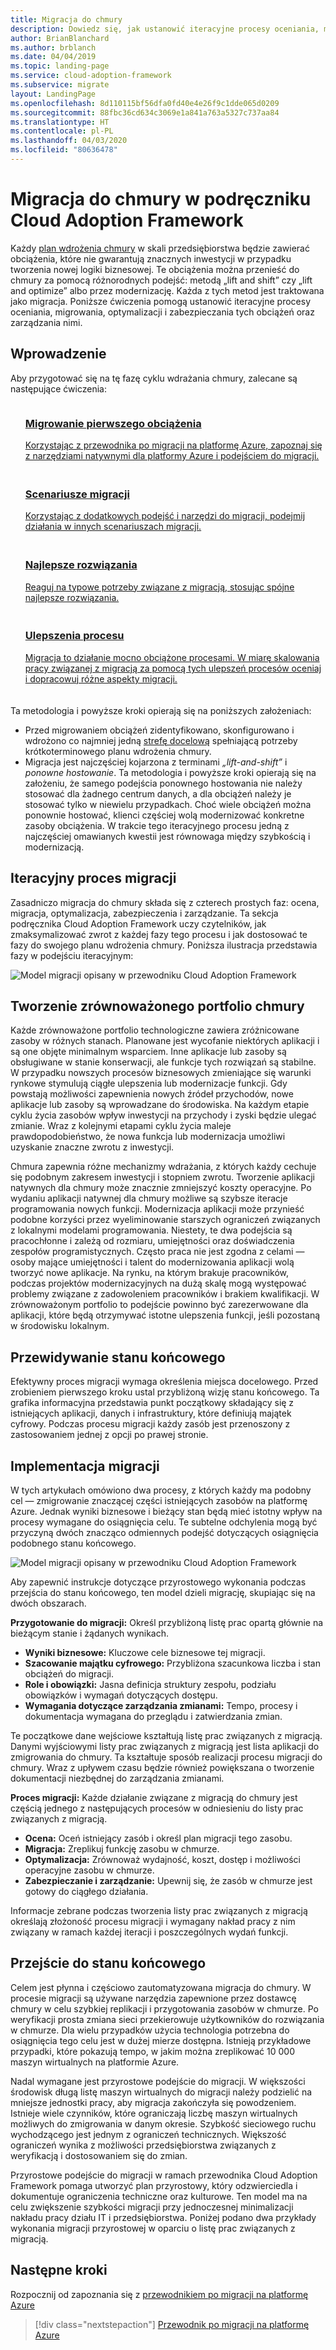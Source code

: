 ```yaml
---
title: Migracja do chmury
description: Dowiedz się, jak ustanowić iteracyjne procesy oceniania, migrowania, optymalizacji i zabezpieczania obciążeń, które chcesz migrować do chmury, oraz zarządzania nimi.
author: BrianBlanchard
ms.author: brblanch
ms.date: 04/04/2019
ms.topic: landing-page
ms.service: cloud-adoption-framework
ms.subservice: migrate
layout: LandingPage
ms.openlocfilehash: 8d110115bf56dfa0fd40e4e26f9c1dde065d0209
ms.sourcegitcommit: 88fbc36cd634c3069e1a841a763a5327c737aa84
ms.translationtype: HT
ms.contentlocale: pl-PL
ms.lasthandoff: 04/03/2020
ms.locfileid: "80636478"
---
```

# <a name="cloud-migration-in-the-cloud-adoption-framework"></a>Migracja do chmury w podręczniku Cloud Adoption Framework

Każdy [plan wdrożenia chmury](../plan/index.md) w skali przedsiębiorstwa będzie zawierać obciążenia, które nie gwarantują znacznych inwestycji w przypadku tworzenia nowej logiki biznesowej. Te obciążenia można przenieść do chmury za pomocą różnorodnych podejść: metodą „lift and shift” czy „lift and optimize” albo przez modernizację. Każda z tych metod jest traktowana jako migracja. Poniższe ćwiczenia pomogą ustanowić iteracyjne procesy oceniania, migrowania, optymalizacji i zabezpieczania tych obciążeń oraz zarządzania nimi.

## <a name="getting-started"></a>Wprowadzenie

Aby przygotować się na tę fazę cyklu wdrażania chmury, zalecane są następujące ćwiczenia:

<!-- markdownlint-disable MD033 -->
<ul class="panelContent cardsF">
    <li style="display: flex; flex-direction: column;">
        <a href="./azure-migration-guide/index.md">
            <div class="cardSize">
                <div class="cardPadding" style="padding-bottom:10px;">
                    <div class="card" style="padding-bottom:10px;">
                        <div class="cardImageOuter">
                            <div class="cardImage">
                                <img alt="" src="../_images/icons/1.png" data-linktype="external">
                            </div>
                        </div>
                        <div class="cardText" style="padding-left:0px;">
                            <h3>Migrowanie pierwszego obciążenia</h3>
Korzystając z przewodnika po migracji na platformę Azure, zapoznaj się z narzędziami natywnymi dla platformy Azure i podejściem do migracji.
                        </div>
                    </div>
                </div>
            </div>
        </a>
    </li>
    <li style="display: flex; flex-direction: column;">
        <a href="./azure-best-practices/index.md">
            <div class="cardSize">
                <div class="cardPadding" style="padding-bottom:10px;">
                    <div class="card" style="padding-bottom:10px;">
                        <div class="cardImageOuter">
                            <div class="cardImage">
                                <img alt="" src="../_images/icons/2.png" data-linktype="external">
                            </div>
                        </div>
                        <div class="cardText" style="padding-left:0px;">
                            <h3>Scenariusze migracji</h3>
Korzystając z dodatkowych podejść i narzędzi do migracji, podejmij działania w innych scenariuszach migracji.
                        </div>
                    </div>
                </div>
            </div>
        </a>
    </li>
    <li style="display: flex; flex-direction: column;">
        <a href="./azure-best-practices/index.md">
            <div class="cardSize">
                <div class="cardPadding" style="padding-bottom:10px;">
                    <div class="card" style="padding-bottom:10px;">
                        <div class="cardImageOuter">
                            <div class="cardImage">
                                <img alt="" src="../_images/icons/3.png" data-linktype="external">
                            </div>
                        </div>
                        <div class="cardText" style="padding-left:0px;">
                            <h3>Najlepsze rozwiązania</h3>
Reaguj na typowe potrzeby związane z migracją, stosując spójne najlepsze rozwiązania.
                        </div>
                    </div>
                </div>
            </div>
        </a>
    </li>
    <li style="display: flex; flex-direction: column;">
        <a href="./migration-considerations/index.md">
            <div class="cardSize">
                <div class="cardPadding" style="padding-bottom:10px;">
                    <div class="card" style="padding-bottom:10px;">
                        <div class="cardImageOuter">
                            <div class="cardImage">
                                <img alt="" src="../_images/icons/4.png" data-linktype="external">
                            </div>
                        </div>
                        <div class="cardText" style="padding-left:0px;">
                            <h3>Ulepszenia procesu</h3>
Migracja to działanie mocno obciążone procesami. W miarę skalowania pracy związanej z migracją za pomocą tych ulepszeń procesów oceniaj i dopracowuj różne aspekty migracji.
                        </div>
                    </div>
                </div>
            </div>
        </a>
    </li>
</ul>
<!-- markdownlint-enable MD033 -->

Ta metodologia i powyższe kroki opierają się na poniższych założeniach:

- Przed migrowaniem obciążeń zidentyfikowano, skonfigurowano i wdrożono co najmniej jedną [strefę docelową](../ready/index.md) spełniającą potrzeby krótkoterminowego planu wdrożenia chmury.
- Migracja jest najczęściej kojarzona z terminami _„lift-and-shift”_ i _ponowne hostowanie_. Ta metodologia i powyższe kroki opierają się na założeniu, że samego podejścia ponownego hostowania nie należy stosować dla żadnego centrum danych, a dla obciążeń należy je stosować tylko w niewielu przypadkach. Choć wiele obciążeń można ponownie hostować, klienci częściej wolą modernizować konkretne zasoby obciążenia. W trakcie tego iteracyjnego procesu jedną z najczęściej omawianych kwestii jest równowaga między szybkością i modernizacją.

## <a name="iterative-migration-process"></a>Iteracyjny proces migracji

Zasadniczo migracja do chmury składa się z czterech prostych faz: ocena, migracja, optymalizacja, zabezpieczenia i zarządzanie. Ta sekcja podręcznika Cloud Adoption Framework uczy czytelników, jak zmaksymalizować zwrot z każdej fazy tego procesu i jak dostosować te fazy do swojego planu wdrożenia chmury. Poniższa ilustracja przedstawia fazy w podejściu iteracyjnym:

![Model migracji opisany w przewodniku Cloud Adoption Framework](../_images/migrate/methodology.png)

## <a name="create-a-balanced-cloud-portfolio"></a>Tworzenie zrównoważonego portfolio chmury

Każde zrównoważone portfolio technologiczne zawiera zróżnicowane zasoby w różnych stanach. Planowane jest wycofanie niektórych aplikacji i są one objęte minimalnym wsparciem. Inne aplikacje lub zasoby są obsługiwane w stanie konserwacji, ale funkcje tych rozwiązań są stabilne. W przypadku nowszych procesów biznesowych zmieniające się warunki rynkowe stymulują ciągłe ulepszenia lub modernizacje funkcji. Gdy powstają możliwości zapewnienia nowych źródeł przychodów, nowe aplikacje lub zasoby są wprowadzane do środowiska. Na każdym etapie cyklu życia zasobów wpływ inwestycji na przychody i zyski będzie ulegać zmianie. Wraz z kolejnymi etapami cyklu życia maleje prawdopodobieństwo, że nowa funkcja lub modernizacja umożliwi uzyskanie znaczne zwrotu z inwestycji.

Chmura zapewnia różne mechanizmy wdrażania, z których każdy cechuje się podobnym zakresem inwestycji i stopniem zwrotu. Tworzenie aplikacji natywnych dla chmury może znacznie zmniejszyć koszty operacyjne. Po wydaniu aplikacji natywnej dla chmury możliwe są szybsze iteracje programowania nowych funkcji. Modernizacja aplikacji może przynieść podobne korzyści przez wyeliminowanie starszych ograniczeń związanych z lokalnymi modelami programowania. Niestety, te dwa podejścia są pracochłonne i zależą od rozmiaru, umiejętności oraz doświadczenia zespołów programistycznych. Często praca nie jest zgodna z celami &mdash; osoby mające umiejętności i talent do modernizowania aplikacji wolą tworzyć nowe aplikacje. Na rynku, na którym brakuje pracowników, podczas projektów modernizacyjnych na dużą skalę mogą występować problemy związane z zadowoleniem pracowników i brakiem kwalifikacji. W zrównoważonym portfolio to podejście powinno być zarezerwowane dla aplikacji, które będą otrzymywać istotne ulepszenia funkcji, jeśli pozostaną w środowisku lokalnym.

## <a name="envision-an-end-state"></a>Przewidywanie stanu końcowego

Efektywny proces migracji wymaga określenia miejsca docelowego. Przed zrobieniem pierwszego kroku ustal przybliżoną wizję stanu końcowego. Ta grafika informacyjna przedstawia punkt początkowy składający się z istniejących aplikacji, danych i infrastruktury, które definiują majątek cyfrowy. Podczas procesu migracji każdy zasób jest przenoszony z zastosowaniem jednej z opcji po prawej stronie.

## <a name="migration-implementation"></a>Implementacja migracji

W tych artykułach omówiono dwa procesy, z których każdy ma podobny cel &mdash; zmigrowanie znaczącej części istniejących zasobów na platformę Azure. Jednak wyniki biznesowe i bieżący stan będą mieć istotny wpływ na procesy wymagane do osiągnięcia celu. Te subtelne odchylenia mogą być przyczyną dwóch znacząco odmiennych podejść dotyczących osiągnięcia podobnego stanu końcowego.

![Model migracji opisany w przewodniku Cloud Adoption Framework](../_images/migrate/methodology.png)

Aby zapewnić instrukcje dotyczące przyrostowego wykonania podczas przejścia do stanu końcowego, ten model dzieli migrację, skupiając się na dwóch obszarach.

**Przygotowanie do migracji:** Określ przybliżoną listę prac opartą głównie na bieżącym stanie i żądanych wynikach.

- **Wyniki biznesowe:** Kluczowe cele biznesowe tej migracji.
- **Szacowanie majątku cyfrowego:** Przybliżona szacunkowa liczba i stan obciążeń do migracji.
- **Role i obowiązki:** Jasna definicja struktury zespołu, podziału obowiązków i wymagań dotyczących dostępu.
- **Wymagania dotyczące zarządzania zmianami:** Tempo, procesy i dokumentacja wymagana do przeglądu i zatwierdzania zmian.

Te początkowe dane wejściowe kształtują listę prac związanych z migracją. Danymi wyjściowymi listy prac związanych z migracją jest lista aplikacji do zmigrowania do chmury. Ta kształtuje sposób realizacji procesu migracji do chmury. Wraz z upływem czasu będzie również powiększana o tworzenie dokumentacji niezbędnej do zarządzania zmianami.

**Proces migracji:** Każde działanie związane z migracją do chmury jest częścią jednego z następujących procesów w odniesieniu do listy prac związanych z migracją.

- **Ocena:** Oceń istniejący zasób i określ plan migracji tego zasobu.
- **Migracja:** Zreplikuj funkcję zasobu w chmurze.
- **Optymalizacja:** Zrównoważ wydajność, koszt, dostęp i możliwości operacyjne zasobu w chmurze.
- **Zabezpieczanie i zarządzanie:** Upewnij się, że zasób w chmurze jest gotowy do ciągłego działania.

Informacje zebrane podczas tworzenia listy prac związanych z migracją określają złożoność procesu migracji i wymagany nakład pracy z nim związany w ramach każdej iteracji i poszczególnych wydań funkcji.

## <a name="transition-to-the-end-state"></a>Przejście do stanu końcowego

Celem jest płynna i częściowo zautomatyzowana migracja do chmury. W procesie migracji są używane narzędzia zapewnione przez dostawcę chmury w celu szybkiej replikacji i przygotowania zasobów w chmurze. Po weryfikacji prosta zmiana sieci przekierowuje użytkowników do rozwiązania w chmurze. Dla wielu przypadków użycia technologia potrzebna do osiągnięcia tego celu jest w dużej mierze dostępna. Istnieją przykładowe przypadki, które pokazują tempo, w jakim można zreplikować 10 000 maszyn wirtualnych na platformie Azure.

Nadal wymagane jest przyrostowe podejście do migracji. W większości środowisk długą listę maszyn wirtualnych do migracji należy podzielić na mniejsze jednostki pracy, aby migracja zakończyła się powodzeniem. Istnieje wiele czynników, które ograniczają liczbę maszyn wirtualnych możliwych do zmigrowania w danym okresie. Szybkość sieciowego ruchu wychodzącego jest jednym z ograniczeń technicznych. Większość ograniczeń wynika z możliwości przedsiębiorstwa związanych z weryfikacją i dostosowaniem się do zmian.

Przyrostowe podejście do migracji w ramach przewodnika Cloud Adoption Framework pomaga utworzyć plan przyrostowy, który odzwierciedla i dokumentuje ograniczenia techniczne oraz kulturowe. Ten model ma na celu zwiększenie szybkości migracji przy jednoczesnej minimalizacji nakładu pracy działu IT i przedsiębiorstwa. Poniżej podano dwa przykłady wykonania migracji przyrostowej w oparciu o listę prac związanych z migracją.

## <a name="next-steps"></a>Następne kroki

Rozpocznij od zapoznania się z [przewodnikiem po migracji na platformę Azure](./azure-migration-guide/index.md)

> [!div class="nextstepaction"]
> [Przewodnik po migracji na platformę Azure](./azure-migration-guide/index.md)
